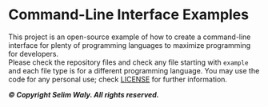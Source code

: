 # Command-Line Interface Examples
This project is an open-source example of how to create a command-line interface for plenty of programming languages to maximize programming for developers.
<br>
Please check the repository files and check any file starting with `example` and each file type is for a different programming language. You may use the code for any personal use; check [LICENSE](LICENSE) for further information.

***&copy; Copyright Selim Waly. All rights reserved.***
